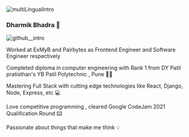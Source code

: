 ![multiLingualIntro](https://user-images.githubusercontent.com/61378660/138584048-bd393503-03f1-4391-ba35-d05d8bab15cf.gif)
### Dharmik Bhadra 👋

![github__intro](https://user-images.githubusercontent.com/61378660/138587640-44564e42-ff62-4148-8235-a34bc51aabba.gif)

Worked at ExMyB and Pairbytes as Frontend Engineer and Software Engineer respectively

Completed diploma in computer engineering with Rank 1 from DY Patil pratisthan's YB Patil Polytechnic , Pune 👨‍🎓

Mastering Full Stack with cutting edge technologies like React, Django, Node, Express, etc 💻

Love competitive programming , cleared Google CodeJam 2021 Qualification Round ⌨️

Passionate about things that make me think 💡


<!--
**theCodeTeen/theCodeTeen** is a ✨ _special_ ✨ repository because its `README.md` (this file) appears on your GitHub profile.

Here are some ideas to get you started:

- 🔭 I’m currently working on ...
- 🌱 I’m currently learning ...
- 👯 I’m looking to collaborate on ...
- 🤔 I’m looking for help with ...
- 💬 Ask me about ...
- 📫 How to reach me: ...
- 😄 Pronouns: ...
- ⚡ Fun fact: ...
-->
